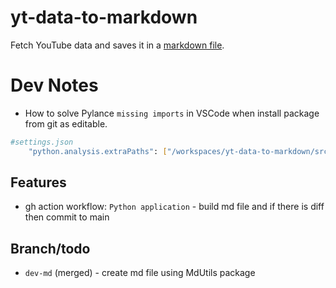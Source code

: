 # yt-data-to-markdown
Fetch YouTube data and saves it in a [markdown file](./yt_videos.md).

# Dev Notes
- How to solve Pylance `missing imports` in VSCode when install package from git as editable.
```bash
#settings.json
	"python.analysis.extraPaths": ["/workspaces/yt-data-to-markdown/src/yt-viewer"]
```

## Features
- gh action workflow: `Python application` - build md file and if there is diff then commit to main

## Branch/todo
- `dev-md` (merged) - create md file using MdUtils package
